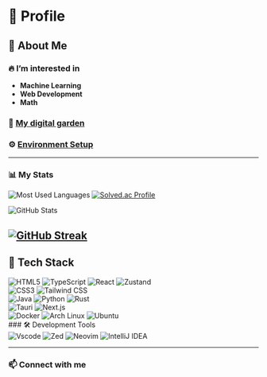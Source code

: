 
# 📌 Profile

## 🚀 About Me

### 🔥 I’m interested in
- **Machine Learning**
- **Web Development**
- **Math**

### 🌱 [My digital garden](https://digitalgarden-sand-one.vercel.app/)

### ⚙️ [Environment Setup](https://github.com/Wihyeongsu/dotfiles)
---

### 📊 My Stats
![Most Used Languages](https://github-readme-stats.vercel.app/api/top-langs/?username=Wihyeongsu&layout=compact&theme=aura)
[![Solved.ac Profile](http://mazassumnida.wtf/api/v2/generate_badge?boj=wihyoungsu)](https://solved.ac/wihyoungsu)

![GitHub Stats](https://github-readme-stats.vercel.app/api?username=Wihyeongsu&show_icons=true&theme=aura)

[![GitHub Streak](https://streak-stats.demolab.com?user=Wihyeongsu&theme=aura&border_radius=5.5&date_format=%5BY%20%5DM%20j&ring=EA523BEA&fire=80FFF6)](https://git.io/streak-stats)
---

## 🥞 Tech Stack

<div>
    <img src="https://img.shields.io/badge/-Html5-black?style=for-the-badge&logoColor=white&logo=html5&color=E34F26" alt="HTML5" />
    <img src="https://img.shields.io/badge/-TypeScript-black?style=for-the-badge&logoColor=white&logo=typescript&color=3178C6" alt="TypeScript" />
    <img src="https://img.shields.io/badge/-React-black?style=for-the-badge&logoColor=white&logo=react&color=61DAFB" alt="React" />
    <img src="https://img.shields.io/badge/-Zustand-black?style=for-the-badge&logoColor=white&logo=zustand&color=3178C6" alt="Zustand" />
</div>
<div>
    <img src="https://img.shields.io/badge/-Css3-black?style=for-the-badge&logoColor=white&logo=css3&color=1572B6" alt="CSS3" />
    <img src="https://img.shields.io/badge/-Tailwindcss-black?style=for-the-badge&logoColor=white&logo=tailwindcss&color=06B6D4" alt="Tailwind CSS" />
</div>
<div>
    <img src="https://img.shields.io/badge/-Java-black?style=for-the-badge&logoColor=white&logo=java&color=1572B6" alt="Java" />
    <img src="https://img.shields.io/badge/-Python-black?style=for-the-badge&logoColor=white&logo=python&color=3776AB" alt="Python" />
    <img src="https://img.shields.io/badge/-Rust-black?style=for-the-badge&logoColor=white&logo=rust&color=000000" alt="Rust" />
</div>
<div>
    <img src="https://img.shields.io/badge/-Tauri-black?style=for-the-badge&logoColor=white&logo=tauri&color=24C8D8" alt="Tauri" />
    <img src="https://img.shields.io/badge/-Next.js-black?style=for-the-badge&logoColor=white&logo=next.js&color=000000" alt="Next.js" />
</div>
<div>
    <img src="https://img.shields.io/badge/-Docker-black?style=for-the-badge&logoColor=white&logo=docker&color=2496ED" alt="Docker" />
    <img src="https://img.shields.io/badge/-Arch Linux-black?style=for-the-badge&logoColor=white&logo=archlinux&color=1793D1" alt="Arch Linux" />
    <img src="https://img.shields.io/badge/-Ubuntu-black?style=for-the-badge&logoColor=white&logo=ubuntu&color=E95420" alt="Ubuntu" />
</div>
### 🛠 Development Tools
<div>
    <img src="https://img.shields.io/badge/-Vscode-black?style=for-the-badge&logoColor=white&logo=vscode&color=2496ED" alt="Vscode" />
    <img src="https://img.shields.io/badge/-Zed-black?style=for-the-badge&logoColor=white&logo=zedindustries&color=084CCF" alt="Zed" />
    <img src="https://img.shields.io/badge/-Neovim-black?style=for-the-badge&logoColor=white&logo=neovim&color=57A143" alt="Neovim" />
    <img src="https://img.shields.io/badge/-IntelliJ IDEA-black?style=for-the-badge&logoColor=white&logo=intellijidea&color=000000" alt="IntelliJ IDEA" />
</div>

---

### 📫 Connect with me
